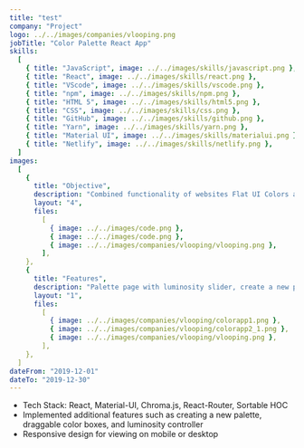 ```yaml
---
title: "test"
company: "Project"
logo: ../../images/companies/vlooping.png
jobTitle: "Color Palette React App"
skills:
  [
    { title: "JavaScript", image: ../../images/skills/javascript.png },
    { title: "React", image: ../../images/skills/react.png },
    { title: "VScode", image: ../../images/skills/vscode.png },
    { title: "npm", image: ../../images/skills/npm.png },
    { title: "HTML 5", image: ../../images/skills/html5.png },
    { title: "CSS", image: ../../images/skills/css.png },
    { title: "GitHub", image: ../../images/skills/github.png },
    { title: "Yarn", image: ../../images/skills/yarn.png },
    { title: "Material UI", image: ../../images/skills/materialui.png },
    { title: "Netlify", image: ../../images/skills/netlify.png },
  ]
images:
  [
    {
      title: "Objective",
      description: "Combined functionality of websites Flat UI Colors and Material UI Colors",
      layout: "4",
      files:
        [
          { image: ../../images/code.png },
          { image: ../../images/code.png },
          { image: ../../images/companies/vlooping/vlooping.png },
        ],
    },
    {
      title: "Features",
      description: "Palette page with luminosity slider, create a new palette with drag-and-drop feature for adjusting the order of colors",
      layout: "1",
      files:
        [
          { image: ../../images/companies/vlooping/colorapp1.png },
          { image: ../../images/companies/vlooping/colorapp2_1.png },
          { image: ../../images/companies/vlooping/vlooping.png },
        ],
    },
  ]
dateFrom: "2019-12-01"
dateTo: "2019-12-30"
---
```


- Tech Stack: React, Material-UI, Chroma.js, React-Router, Sortable HOC
- Implemented additional features such as creating a new palette, draggable color boxes, and luminosity controller
- Responsive design for viewing on mobile or desktop
